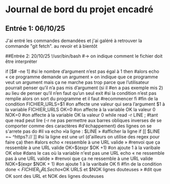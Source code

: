 # Journal de bord du projet encadré
## Entrée 1: 06/10/25
J'ai entré les commandes demandées et j'ai galéré à retrouver la commande "git fetch".
au revoir et à bientôt 

##Entrée 2: 20/10/25
!/usr/bin/bash #→ on indique comment le fichier doit être interpréter


if [$# -ne 1] #si le nombre d’argument n’est pas égal à 1
then #alors echo « ce programme demande un argument » on indique que ce programme veut un
argument mais ça ne marche pas trop parce que l’utilisateur pourrait penser qu’il n’a pas mis d’argument (si il #en a pas exemple mis 2) au lieu de penser qu’il n’en faut qu’un seul
		exit #si la condition n’est pas remplie alors on sort du programme et il faut #recommencer
fi #fin de la condition
FICHIER_URLS=$1 #on affecte une valeur qui sera l’argument $1 à la variable FICHIER_URLS
OK=0 #on affecte à la variable OK la valeur 0
NOK=0 #on affecte à la variable OK la valeur 0
while read -r LINE ; #tant que read peut lire (-r ne pas permettre aux barres obliques inverses de se comporter comme des caractères #d'échappement) des lignes on se s'arrete pas
do #il va
	echo »la ligne : $LINE » #afficher la ligne
	if [[ $LINE =~ ^https?:// ]] #si la ligne est une url (d'ailleurs on utilise des regex pour faire ça)
	then #alors
		echo « ressemble à une URL valide » #renvoi que ça ressemble à une URL valide
		OK=$(expr $OK +1) #on ajoute 1 à la varibale OK
	else #dans le cas où la variable n'est pas une URL
		echo « ne ressemble pas à une URL valide » #renvoi que ça ne ressemble à une URL valide
		NOK=$(expr $NOK + 1) #on ajoute 1 à la varibale OK
	fi #fin de la condition
done < $FICHIER_URLS
echo « $OK URLS et $NOK lignes douteuses » #dit que OK sont des URL et NOK des lignes douteuses
